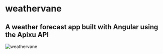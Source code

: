 # weathervane
## A weather forecast app built with Angular using the Apixu API

![weathervane](https://vsm22.github.io/images/weathervane1.png)

